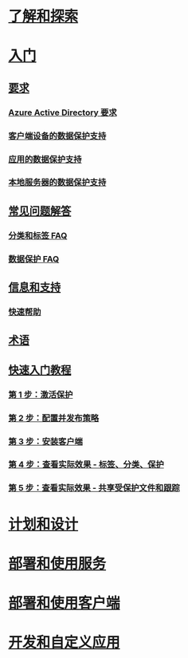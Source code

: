 # [了解和探索](/information-protection/understand-explore/what-is-information-protection)
# [入门](requirements-azure-rms.md)
## [要求](requirements.md)
### [Azure Active Directory 要求](requirements-azure-ad.md)
### [客户端设备的数据保护支持](requirements-client-devices.md)
### [应用的数据保护支持](requirements-applications.md)
### [本地服务器的数据保护支持](requirements-servers.md)
## [常见问题解答](faqs.md)
### [分类和标签 FAQ](faqs-infoprotect.md)
### [数据保护 FAQ](faqs-rms.md)
## [信息和支持](information-support.md)
### [快速帮助](help-bot.md)
## [术语](terminology.md)
## [快速入门教程](infoprotect-quick-start-tutorial.md)
### [第 1 步：激活保护](infoprotect-tutorial-step1.md)
### [第 2 步：配置并发布策略](infoprotect-tutorial-step2.md)
### [第 3 步：安装客户端](infoprotect-tutorial-step3.md)
### [第 4 步：查看实际效果 - 标签、分类、保护](infoprotect-tutorial-step4.md)
### [第 5 步：查看实际效果 - 共享受保护文件和跟踪](infoprotect-tutorial-step5.md)
# [计划和设计](/information-protection/plan-design/deployment-roadmap)
# [部署和使用服务](/information-protection/deploy-use/activate-service)
# [部署和使用客户端](/information-protection/rms-client/use-client)
# [开发和自定义应用](/information-protection/develop/developers-guide)

